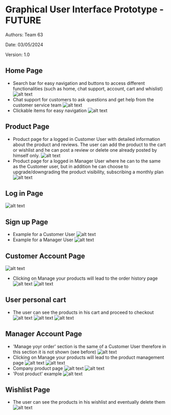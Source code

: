 # Graphical User Interface Prototype - FUTURE

Authors: Team 63

Date: 03/05/2024

Version: 1.0

## Home Page
- Search bar for easy navigation and buttons to access different functionalities (such as home, chat support, account, cart and whislist)
![alt text](assets/GUI-V2-screenshots/image.png)
-  Chat support for customers to ask questions and get help from the customer service team
![alt text](assets/GUI-V2-screenshots/image-1.png)
- Clickable items for easy navigation
![alt text](assets/GUI-V2-screenshots/image-2.png)
## Product Page
- Product page for a logged in Customer User with detailed information about the product and reviews. The user can add the product to the cart or wishlist and he can post a review or delete one already posted by himself only.
![alt text](assets/GUI-V2-screenshots/image-3.png)
- Product page for a logged in Manager User where he can to the same as the Customer user, but in addition he can choose to upgrade/downgrading the product visibility, subscribing a monthly plan
![alt text](assets/GUI-V2-screenshots/image-4.png)
## Log in Page
![alt text](assets/GUI-V2-screenshots/image-5.png)
## Sign up Page
- Example for a Customer User
![alt text](assets/GUI-V2-screenshots/image-6.png)
- Example for a Manager User
![alt text](assets/GUI-V2-screenshots/image-7.png)
## Customer Account Page
![alt text](assets/GUI-V2-screenshots/image-8.png)
- Clicking on Manage your products will lead to the order history page
![alt text](assets/GUI-V2-screenshots/image-9.png)
![alt text](assets/GUI-V2-screenshots/image-10.png)
## User personal cart
- The user can see the products in his cart and proceed to checkout
![alt text](assets/GUI-V2-screenshots/image-11.png)
![alt text](assets/GUI-V2-screenshots/image-12.png)
![alt text](assets/GUI-V2-screenshots/image-13.png)
## Manager Account Page
- 'Manage yoyr order' section is the same of a Customer User therefore in this section it is not shown (see before)
![alt text](assets/GUI-V2-screenshots/image-14.png)
- Clicking on Manage your products will lead to the product management page
![alt text](assets/GUI-V2-screenshots/image-15.png)
![alt text](assets/GUI-V2-screenshots/image-16.png)
- Company product page
![alt text](assets/GUI-V2-screenshots/image-17.png)
![alt text](assets/GUI-V2-screenshots/image-18.png)
- 'Post product' example
![alt text](assets/GUI-V2-screenshots/image-19.png)
## Wishlist Page
- The user can see the products in his wishlist and eventually delete them
![alt text](assets/GUI-V2-screenshots/image-20.png)